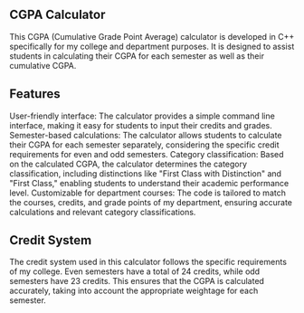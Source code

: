 ## CGPA Calculator
This CGPA (Cumulative Grade Point Average) calculator is developed in C++ specifically for my college and department purposes. It is designed to assist students in calculating their CGPA for each semester as well as their cumulative CGPA.

## Features
User-friendly interface: The calculator provides a simple command line interface, making it easy for students to input their credits and grades.
Semester-based calculations: The calculator allows students to calculate their CGPA for each semester separately, considering the specific credit requirements for even and odd semesters.
Category classification: Based on the calculated CGPA, the calculator determines the category classification, including distinctions like "First Class with Distinction" and "First Class," enabling students to understand their academic performance level.
Customizable for department courses: The code is tailored to match the courses, credits, and grade points of my department, ensuring accurate calculations and relevant category classifications.


## Credit System
The credit system used in this calculator follows the specific requirements of my college. Even semesters have a total of 24 credits, while odd semesters have 23 credits. This ensures that the CGPA is calculated accurately, taking into account the appropriate weightage for each semester.
